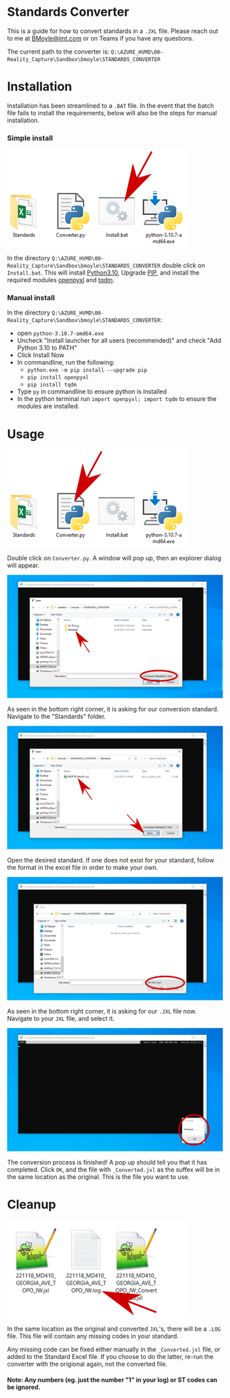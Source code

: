 # Standards Converter

This is a guide for how to convert standards in a `.JXL` file. Please reach out to me at BMoyle@jmt.com or on Teams if you have any questions.

The current path to the converter is: `Q:\AZURE_HVMD\00-Reality_Capture\Sandbox\bmoyle\STANDARDS_CONVERTER`

# Installation
Installation has been streamlined to a `.BAT` file. In the event that the batch file fails to install the requirements, below will also be the steps for manual installation.

### Simple install
![Image of Install.bat](https://github.com/JMT-bmoyle/StandardsConverter/blob/main/Images/Install.png?raw=true)

In the directory `Q:\AZURE_HVMD\00-Reality_Capture\Sandbox\bmoyle\STANDARDS_CONVERTER` double click on `Install.bat`. This will install [Python3.10](https://www.python.org/downloads/release/python-3107/), Upgrade [PIP](https://pypi.org/project/pip/), and install the required modules [openpyxl](https://pypi.org/project/openpyxl/) and [tqdm](https://pypi.org/project/tqdm/).

### Manual install
In the directory `Q:\AZURE_HVMD\00-Reality_Capture\Sandbox\bmoyle\STANDARDS_CONVERTER`: 
- open `python-3.10.7-amd64.exe`
- Uncheck "Install launcher for all users (recommended)" and check "Add Python 3.10 to PATH"
- Click Install Now
- In commandline, run the following:
    - `python.exe -m pip install --upgrade pip`
    - `pip install openpyxl`
    - `pip install tqdm`
- Type `py` in commandline to ensure python is installed
- In the python terminal run `import openpyxl; import tqdm` to ensure the modules are installed.

# Usage
![Image of Converter.py](https://github.com/JMT-bmoyle/StandardsConverter/blob/main/Images/Converter.png?raw=true)

Double click on `Converter.py`. A window will pop up, then an explorer dialog will appear.

![Image of Standards Dialog](https://github.com/JMT-bmoyle/StandardsConverter/blob/main/Images/FindStandard.png?raw=true)

As seen in the bottom right corner, it is asking for our conversion standard. Navigate to the "Standards" folder.

![Image of selecting the desired standard](https://github.com/JMT-bmoyle/StandardsConverter/blob/main/Images/1SelectStandard.png?raw=true)

Open the desired standard. If one does not exist for your standard, follow the format in the excel file in order to make your own.

![Image of selecting the desired standard](https://github.com/JMT-bmoyle/StandardsConverter/blob/main/Images/FindJXL.png?raw=true)

As seen in the bottom right corner, it is asking for our `.JXL` file now. Navigate to your `JXL` file, and select it.

![Image of selecting the desired standard](https://github.com/JMT-bmoyle/StandardsConverter/blob/main/Images/Finished.png?raw=true)

The conversion process is finished! A pop up should tell you that it has completed. Click `OK`, and the file with `_Converted.jxl` as the suffex will be in the same location as the original. This is the file you want to use.

# Cleanup

![Image of selecting the desired standard](https://github.com/JMT-bmoyle/StandardsConverter/blob/main/Images/log.png?raw=true)

In the same location as the original and converted `JXL`'s, there will be a `.LOG` file. This file will contain any missing codes in your standard.

Any missing code can be fixed either manually in the `_Converted.jxl` file, or added to the Standard Excel file. If you choose to do the latter, re-run the converter with the origional again, not the converted file.

#### Note: Any numbers (eg. just the number "1" in your log) or ST codes can be ignored.

